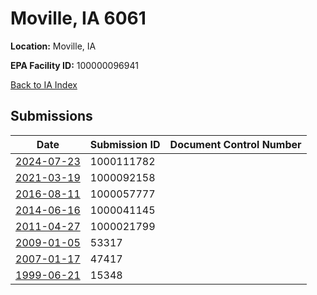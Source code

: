 # Moville, IA 6061

**Location:** Moville, IA

**EPA Facility ID:** 100000096941

[Back to IA Index](../../index.md)

## Submissions

| Date | Submission ID | Document Control Number |
|------|--------------|-------------------------|
| [2024-07-23](submissions/1000111782.md) | 1000111782 |  |
| [2021-03-19](submissions/1000092158.md) | 1000092158 |  |
| [2016-08-11](submissions/1000057777.md) | 1000057777 |  |
| [2014-06-16](submissions/1000041145.md) | 1000041145 |  |
| [2011-04-27](submissions/1000021799.md) | 1000021799 |  |
| [2009-01-05](submissions/53317.md) | 53317 |  |
| [2007-01-17](submissions/47417.md) | 47417 |  |
| [1999-06-21](submissions/15348.md) | 15348 |  |
